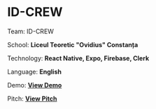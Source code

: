 # ID-CREW
Team: ID-CREW

School: **Liceul Teoretic "Ovidius" Constanța**

Technology: **React Native, Expo, Firebase, Clerk**

Language: **English**

Demo:    **[View Demo](https://youtu.be/jOWM5gqNrWk)**

Pitch:    **[View Pitch](https://youtu.be/5VLh-XgOvQ8)**

